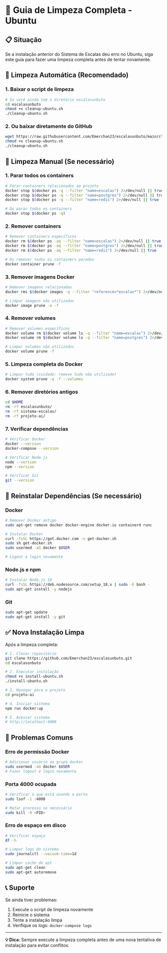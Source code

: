 # 🧹 Guia de Limpeza Completa - Ubuntu

## 📋 Situação
Se a instalação anterior do Sistema de Escalas deu erro no Ubuntu, siga este guia para fazer uma limpeza completa antes de tentar novamente.

## 🚀 Limpeza Automática (Recomendado)

### 1. Baixar o script de limpeza
```bash
# Se você ainda tem o diretório escalasunbuto
cd escalasunbuto
chmod +x cleanup-ubuntu.sh
./cleanup-ubuntu.sh
```

### 2. Ou baixar diretamente do GitHub
```bash
wget https://raw.githubusercontent.com/Emerchan23/escalasunbuto/main/cleanup-ubuntu.sh
chmod +x cleanup-ubuntu.sh
./cleanup-ubuntu.sh
```

## 🔧 Limpeza Manual (Se necessário)

### 1. Parar todos os containers
```bash
# Parar containers relacionados ao projeto
docker stop $(docker ps -q --filter "name=escalas") 2>/dev/null || true
docker stop $(docker ps -q --filter "name=postgres") 2>/dev/null || true
docker stop $(docker ps -q --filter "name=redis") 2>/dev/null || true

# Ou parar todos os containers
docker stop $(docker ps -q)
```

### 2. Remover containers
```bash
# Remover containers específicos
docker rm $(docker ps -aq --filter "name=escalas") 2>/dev/null || true
docker rm $(docker ps -aq --filter "name=postgres") 2>/dev/null || true
docker rm $(docker ps -aq --filter "name=redis") 2>/dev/null || true

# Ou remover todos os containers parados
docker container prune -f
```

### 3. Remover imagens Docker
```bash
# Remover imagens relacionadas
docker rmi $(docker images -q --filter "reference=*escalas*") 2>/dev/null || true

# Limpar imagens não utilizadas
docker image prune -a -f
```

### 4. Remover volumes
```bash
# Remover volumes específicos
docker volume rm $(docker volume ls -q --filter "name=escalas") 2>/dev/null || true
docker volume rm $(docker volume ls -q --filter "name=postgres") 2>/dev/null || true

# Limpar volumes não utilizados
docker volume prune -f
```

### 5. Limpeza completa do Docker
```bash
# Limpar tudo (cuidado: remove tudo não utilizado)
docker system prune -a -f --volumes
```

### 6. Remover diretórios antigos
```bash
cd $HOME
rm -rf escalasunbuto/
rm -rf sistema-escalas/
rm -rf projeto-ai/
```

### 7. Verificar dependências
```bash
# Verificar Docker
docker --version
docker-compose --version

# Verificar Node.js
node --version
npm --version

# Verificar Git
git --version
```

## 🔄 Reinstalar Dependências (Se necessário)

### Docker
```bash
# Remover Docker antigo
sudo apt-get remove docker docker-engine docker.io containerd runc

# Instalar Docker
curl -fsSL https://get.docker.com -o get-docker.sh
sudo sh get-docker.sh
sudo usermod -aG docker $USER

# Logout e login novamente
```

### Node.js e npm
```bash
# Instalar Node.js 18
curl -fsSL https://deb.nodesource.com/setup_18.x | sudo -E bash -
sudo apt-get install -y nodejs
```

### Git
```bash
sudo apt-get update
sudo apt-get install -y git
```

## ✅ Nova Instalação Limpa

Após a limpeza completa:

```bash
# 1. Clonar repositório
git clone https://github.com/Emerchan23/escalasunbuto.git
cd escalasunbuto

# 2. Executar instalação
chmod +x install-ubuntu.sh
./install-ubuntu.sh

# 3. Navegar para o projeto
cd projeto-ai

# 4. Iniciar sistema
npm run docker:up

# 5. Acessar sistema
# http://localhost:4000
```

## 🚨 Problemas Comuns

### Erro de permissão Docker
```bash
# Adicionar usuário ao grupo docker
sudo usermod -aG docker $USER
# Fazer logout e login novamente
```

### Porta 4000 ocupada
```bash
# Verificar o que está usando a porta
sudo lsof -i :4000

# Matar processo se necessário
sudo kill -9 <PID>
```

### Erro de espaço em disco
```bash
# Verificar espaço
df -h

# Limpar logs do sistema
sudo journalctl --vacuum-time=1d

# Limpar cache do apt
sudo apt-get clean
sudo apt-get autoremove
```

## 📞 Suporte

Se ainda tiver problemas:
1. Execute o script de limpeza novamente
2. Reinicie o sistema
3. Tente a instalação limpa
4. Verifique os logs: `docker-compose logs`

---

**💡 Dica**: Sempre execute a limpeza completa antes de uma nova tentativa de instalação para evitar conflitos.